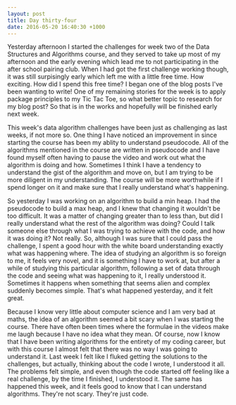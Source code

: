 ```yaml
---
layout: post
title: Day thirty-four
date: 2016-05-20 16:40:30 +1000
---
```


Yesterday afternoon I started the challenges for week two of the Data Structures and Algorithms course, and they served to take up most of my afternoon and the early evening which lead me to not participating in the after school pairing club.  When I had got the first challenge working though, it was still surpisingly early which left me with a little free time.  How exciting.  How did I spend this free time?  I began one of the blog posts I've been wanting to write!  One of my remaining stories for the week is to apply package principles to my Tic Tac Toe, so what better topic to research for my blog post?  So that is in the works and hopefully will be finished early next week.

This week's data algorithm challenges have been just as challenging as last weeks, if not more so.  One thing I have noticed an improvement in since starting the course has been my ablity to understand pseudocode.  All of the algorithms mentioned in the course are written in pseudocode and I have found myself often having to pause the video and work out what the algorithm is doing and how.  Sometimes I think I have a tendency to understand the gist of the algorithm and move on, but I am trying to be more diligent in my understanding.  The course will be more worthwhile if I spend longer on it and make sure that I really understand what's happening.

So yesterday I was working on an algorithm to build a min heap.  I had the pseudocode to build a max heap, and I knew that changing it wouldn't be too difficult.  It was a matter of changing greater than to less than, but did I really understand what the rest of the algorithm was doing?  Could I talk someone else through what I was trying to achieve with the code, and how it was doing it?  Not really. So, although I was sure that I could pass the challenge, I spent a good hour with the white board understanding exactly what was happening where.  The idea of studying an algorithm is so foreign to me, it feels very novel, and it is something I have to work at, but after a while of studying this particular algorithm, following a set of data through the code and seeing what was happening to it, I really understood it.  Sometimes it happens when something that seems alien and complex suddenly becomes simple.  That's what happened yesterday, and it felt great.

Because I know very little about computer science and I am very bad at maths, the idea of an algorithm seemed a bit scary when I was starting the course.  There have often been times where the formulae in the videos make me laugh because I have no idea what they mean.  Of course, now I know that I have been writing algorithms for the entirety of my coding career, but with this course I almost felt that there was no way I was going to understand it.  Last week I felt like I fluked getting the solutions to the challenges, but actually, thinking about the code I wrote, I understood it all.  The problems felt simple, and even though the code started off feeling like a real challenge, by the time I finished, I understood it. The same has happened this week, and it feels good to know that I can understand algorithms.  They're not scary.  They're just code.


